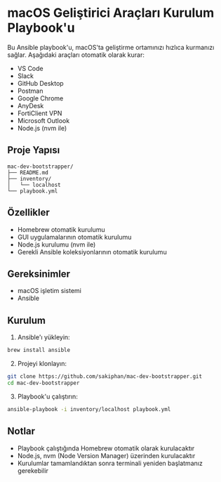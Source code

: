 # macOS Geliştirici Araçları Kurulum Playbook'u

Bu Ansible playbook'u, macOS'ta geliştirme ortamınızı hızlıca kurmanızı sağlar. Aşağıdaki araçları otomatik olarak kurar:

- VS Code
- Slack
- GitHub Desktop
- Postman
- Google Chrome
- AnyDesk
- FortiClient VPN
- Microsoft Outlook
- Node.js (nvm ile)

## Proje Yapısı

```
mac-dev-bootstrapper/
├── README.md
├── inventory/
│   └── localhost
└── playbook.yml
```

## Özellikler

- Homebrew otomatik kurulumu
- GUI uygulamalarının otomatik kurulumu
- Node.js kurulumu (nvm ile)
- Gerekli Ansible koleksiyonlarının otomatik kurulumu

## Gereksinimler

- macOS işletim sistemi
- Ansible

## Kurulum

1. Ansible'ı yükleyin:
```bash
brew install ansible
```

2. Projeyi klonlayın:
```bash
git clone https://github.com/sakiphan/mac-dev-bootstrapper.git
cd mac-dev-bootstrapper
```

3. Playbook'u çalıştırın:
```bash
ansible-playbook -i inventory/localhost playbook.yml
```

## Notlar

- Playbook çalıştığında Homebrew otomatik olarak kurulacaktır
- Node.js, nvm (Node Version Manager) üzerinden kurulacaktır
- Kurulumlar tamamlandıktan sonra terminali yeniden başlatmanız gerekebilir 